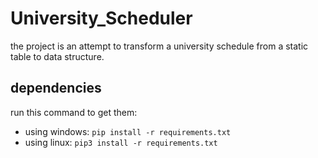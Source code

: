 # University_Scheduler
the project is an attempt to transform a university schedule from a static table to data structure.

## dependencies
run this command to get them:
* using windows: `pip install -r requirements.txt`
* using linux: `pip3 install -r requirements.txt`
